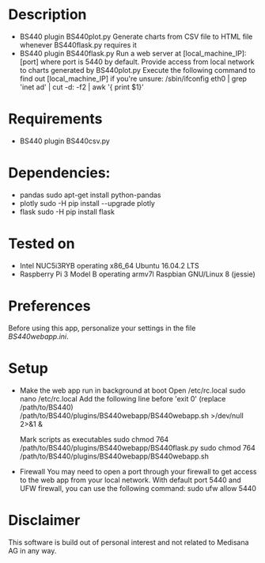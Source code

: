 # Description
* BS440 plugin BS440plot.py
	Generate charts from CSV file to HTML file whenever BS440flask.py requires it
* BS440 plugin BS440flask.py
	Run a web server at [local_machine_IP]:[port] where port is 5440 by default.
	Provide access from local network to charts generated by BS440plot.py 
	Execute the following command to find out [local_machine_IP] if you're unsure:
		/sbin/ifconfig eth0 | grep 'inet ad' | cut -d: -f2 | awk '{ print $1}'

# Requirements
* BS440 plugin BS440csv.py

# Dependencies:
* pandas
		sudo apt-get install python-pandas
* plotly
		sudo -H pip install --upgrade plotly
* flask
		sudo -H pip install flask

# Tested on
* Intel NUC5i3RYB operating x86_64 Ubuntu 16.04.2 LTS
* Raspberry Pi 3 Model B operating armv7l Raspbian GNU/Linux 8 (jessie)

# Preferences
Before using this app, personalize your settings in the file _BS440webapp.ini_.

# Setup
* Make the web app run in background at boot
	Open /etc/rc.local
		sudo nano /etc/rc.local
	Add the following line before 'exit 0' (replace /path/to/BS440)
		/path/to/BS440/plugins/BS440webapp/BS440webapp.sh >/dev/null 2>&1 &

	Mark scripts as executables
		sudo chmod 764 /path/to/BS440/plugins/BS440webapp/BS440flask.py
		sudo chmod 764 /path/to/BS440/plugins/BS440webapp/BS440webapp.sh

* Firewall
	You may need to open a port through your firewall to get access to the web app from your local network. 
	With default port 5440 and UFW firewall, you can use the following command:
		sudo ufw allow 5440

# Disclaimer
This software is build out of personal interest and not related to 
Medisana AG in any way.
